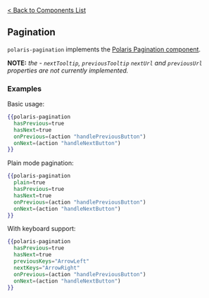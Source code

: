 [< Back to Components List](../README.md#components)

## Pagination

`polaris-pagination` implements the [Polaris Pagination
component](https://polaris.shopify.com/components/navigation/pagination).

**NOTE:** _the - `nextTooltip`, `previousTooltip` `nextUrl` and `previousUrl` properties are not currently implemented._

### Examples

Basic usage:

```hbs
{{polaris-pagination
  hasPrevious=true
  hasNext=true
  onPrevious=(action "handlePreviousButton")
  onNext=(action "handleNextButton")
}}
```

Plain mode pagination:

```hbs
{{polaris-pagination
  plain=true
  hasPrevious=true
  hasNext=true
  onPrevious=(action "handlePreviousButton")
  onNext=(action "handleNextButton")
}}
```

With keyboard support:

```hbs
{{polaris-pagination
  hasPrevious=true
  hasNext=true
  previousKeys="ArrowLeft"
  nextKeys="ArrowRight"
  onPrevious=(action "handlePreviousButton")
  onNext=(action "handleNextButton")
}}
```
